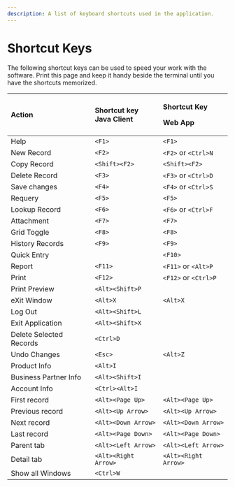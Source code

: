 ```yaml
---
description: A list of keyboard shortcuts used in the application.
---
```


# Shortcut Keys

The following shortcut keys can be used to speed your work with the software. Print this page and keep it handy beside the terminal until you have the shortcuts memorized.

<table>
  <thead>
    <tr>
      <th style="text-align:left">Action</th>
      <th style="text-align:left">Shortcut key
        <br />Java Client</th>
      <th style="text-align:left">
        <p>Shortcut Key</p>
        <p>Web App</p>
      </th>
    </tr>
  </thead>
  <tbody>
    <tr>
      <td style="text-align:left">Help</td>
      <td style="text-align:left"><code>&lt;F1&gt;</code>
      </td>
      <td style="text-align:left"><code>&lt;F1&gt;</code>
      </td>
    </tr>
    <tr>
      <td style="text-align:left">New Record</td>
      <td style="text-align:left"><code>&lt;F2&gt;</code>
      </td>
      <td style="text-align:left"><code>&lt;F2&gt;</code> or <code>&lt;Ctrl&gt;N</code>
      </td>
    </tr>
    <tr>
      <td style="text-align:left">Copy Record</td>
      <td style="text-align:left"><code>&lt;Shift&gt;&lt;F2&gt;</code>
      </td>
      <td style="text-align:left"><code>&lt;Shift&gt;&lt;F2&gt;</code>
      </td>
    </tr>
    <tr>
      <td style="text-align:left">Delete Record</td>
      <td style="text-align:left"><code>&lt;F3&gt;</code>
      </td>
      <td style="text-align:left"><code>&lt;F3&gt;</code> or <code>&lt;Ctrl&gt;D</code>
      </td>
    </tr>
    <tr>
      <td style="text-align:left">Save changes</td>
      <td style="text-align:left"><code>&lt;F4&gt;</code>
      </td>
      <td style="text-align:left"><code>&lt;F4&gt;</code> or <code>&lt;Ctrl&gt;S</code>
      </td>
    </tr>
    <tr>
      <td style="text-align:left">Requery</td>
      <td style="text-align:left"><code>&lt;F5&gt;</code>
      </td>
      <td style="text-align:left"><code>&lt;F5&gt;</code>
      </td>
    </tr>
    <tr>
      <td style="text-align:left">Lookup Record</td>
      <td style="text-align:left"><code>&lt;F6&gt;</code>
      </td>
      <td style="text-align:left"><code>&lt;F6&gt;</code> or <code>&lt;Ctrl&gt;F</code>
      </td>
    </tr>
    <tr>
      <td style="text-align:left">Attachment</td>
      <td style="text-align:left"><code>&lt;F7&gt;</code>
      </td>
      <td style="text-align:left"><code>&lt;F7&gt;</code>
      </td>
    </tr>
    <tr>
      <td style="text-align:left">Grid Toggle</td>
      <td style="text-align:left"><code>&lt;F8&gt;</code>
      </td>
      <td style="text-align:left"><code>&lt;F8&gt;</code>
      </td>
    </tr>
    <tr>
      <td style="text-align:left">History Records</td>
      <td style="text-align:left"><code>&lt;F9&gt;</code>
      </td>
      <td style="text-align:left"><code>&lt;F9&gt;</code>
      </td>
    </tr>
    <tr>
      <td style="text-align:left">Quick Entry</td>
      <td style="text-align:left"></td>
      <td style="text-align:left"><code>&lt;F10&gt;</code>
      </td>
    </tr>
    <tr>
      <td style="text-align:left">Report</td>
      <td style="text-align:left"><code>&lt;F11&gt;</code>
      </td>
      <td style="text-align:left"><code>&lt;F11&gt;</code> or <code>&lt;Alt&gt;P</code>
      </td>
    </tr>
    <tr>
      <td style="text-align:left">Print</td>
      <td style="text-align:left"><code>&lt;F12&gt;</code>
      </td>
      <td style="text-align:left"><code>&lt;F12&gt;</code> or <code>&lt;Ctrl&gt;P</code>
      </td>
    </tr>
    <tr>
      <td style="text-align:left">Print Preview</td>
      <td style="text-align:left"><code>&lt;Alt&gt;&lt;Shift&gt;P</code>
      </td>
      <td style="text-align:left"></td>
    </tr>
    <tr>
      <td style="text-align:left">eXit Window</td>
      <td style="text-align:left"><code>&lt;Alt&gt;X</code>
      </td>
      <td style="text-align:left"><code>&lt;Alt&gt;X</code>
      </td>
    </tr>
    <tr>
      <td style="text-align:left">Log Out</td>
      <td style="text-align:left"><code>&lt;Alt&gt;&lt;Shift&gt;L</code>
      </td>
      <td style="text-align:left"></td>
    </tr>
    <tr>
      <td style="text-align:left">Exit Application</td>
      <td style="text-align:left"><code>&lt;Alt&gt;&lt;Shift&gt;X</code>
      </td>
      <td style="text-align:left"></td>
    </tr>
    <tr>
      <td style="text-align:left">Delete Selected Records</td>
      <td style="text-align:left"><code>&lt;Ctrl&gt;D</code>
      </td>
      <td style="text-align:left"></td>
    </tr>
    <tr>
      <td style="text-align:left">Undo Changes</td>
      <td style="text-align:left"><code>&lt;Esc&gt;</code>
      </td>
      <td style="text-align:left"><code>&lt;Alt&gt;Z</code>
      </td>
    </tr>
    <tr>
      <td style="text-align:left">Product Info</td>
      <td style="text-align:left"><code>&lt;Alt&gt;I</code>
      </td>
      <td style="text-align:left"></td>
    </tr>
    <tr>
      <td style="text-align:left">Business Partner Info</td>
      <td style="text-align:left"><code>&lt;Alt&gt;&lt;Shift&gt;I</code>
      </td>
      <td style="text-align:left"></td>
    </tr>
    <tr>
      <td style="text-align:left">Account Info</td>
      <td style="text-align:left"><code>&lt;Ctrl&gt;&lt;Alt&gt;I</code>
      </td>
      <td style="text-align:left"></td>
    </tr>
    <tr>
      <td style="text-align:left">First record</td>
      <td style="text-align:left"><code>&lt;Alt&gt;&lt;Page Up&gt;</code>
      </td>
      <td style="text-align:left"><code>&lt;Alt&gt;&lt;Page Up&gt;</code>
      </td>
    </tr>
    <tr>
      <td style="text-align:left">Previous record</td>
      <td style="text-align:left"><code>&lt;Alt&gt;&lt;Up Arrow&gt;</code>
      </td>
      <td style="text-align:left"><code>&lt;Alt&gt;&lt;Up Arrow&gt;</code>
      </td>
    </tr>
    <tr>
      <td style="text-align:left">Next record</td>
      <td style="text-align:left"><code>&lt;Alt&gt;&lt;Down Arrow&gt;</code>
      </td>
      <td style="text-align:left"><code>&lt;Alt&gt;&lt;Down Arrow&gt;</code>
      </td>
    </tr>
    <tr>
      <td style="text-align:left">Last record</td>
      <td style="text-align:left"><code>&lt;Alt&gt;&lt;Page Down&gt;</code>
      </td>
      <td style="text-align:left"><code>&lt;Alt&gt;&lt;Page Down&gt;</code>
      </td>
    </tr>
    <tr>
      <td style="text-align:left">Parent tab</td>
      <td style="text-align:left"><code>&lt;Alt&gt;&lt;Left Arrow&gt;</code>
      </td>
      <td style="text-align:left"><code>&lt;Alt&gt;&lt;Left Arrow&gt;</code>
      </td>
    </tr>
    <tr>
      <td style="text-align:left">Detail tab</td>
      <td style="text-align:left"><code>&lt;Alt&gt;&lt;Right Arrow&gt;</code>
      </td>
      <td style="text-align:left"><code>&lt;Alt&gt;&lt;Right Arrow&gt;</code>
      </td>
    </tr>
    <tr>
      <td style="text-align:left">Show all Windows</td>
      <td style="text-align:left"><code>&lt;Ctrl&gt;W</code>
      </td>
      <td style="text-align:left"></td>
    </tr>
  </tbody>
</table>

